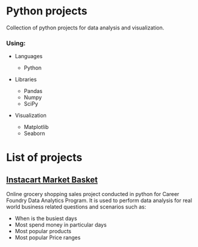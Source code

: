 # Python projects

Collection of python projects for data analysis and visualization. 

### Using:

+ Languages
	+ Python

+ Libraries 
	+ Pandas
    + Numpy
    + SciPy

+ Visualization
	+ Matplotlib
    + Seaborn


# List of projects

## [Instacart Market Basket](https://github.com/ralla-vitale/Python-Projects/tree/main/Instacart%20Basket)
Online grocery shopping sales project conducted in python for Career Foundry Data Analytics Program. 
It is used to perform data analysis for real world business related questions and scenarios such as: 
+ When is the busiest days
+ Most spend money in particular days
+ Most popular products
+ Most popular Price ranges 
